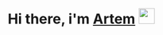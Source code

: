 <h1 align="center">Hi there, i'm <a href="https://www.instagram.com/temas.s_/?next=%2F" target="_blank">Artem</a>
  <img src="https://github.com/blackcater/blackcater/raw/main/images/Hi.gif" height="32"/></h1>


